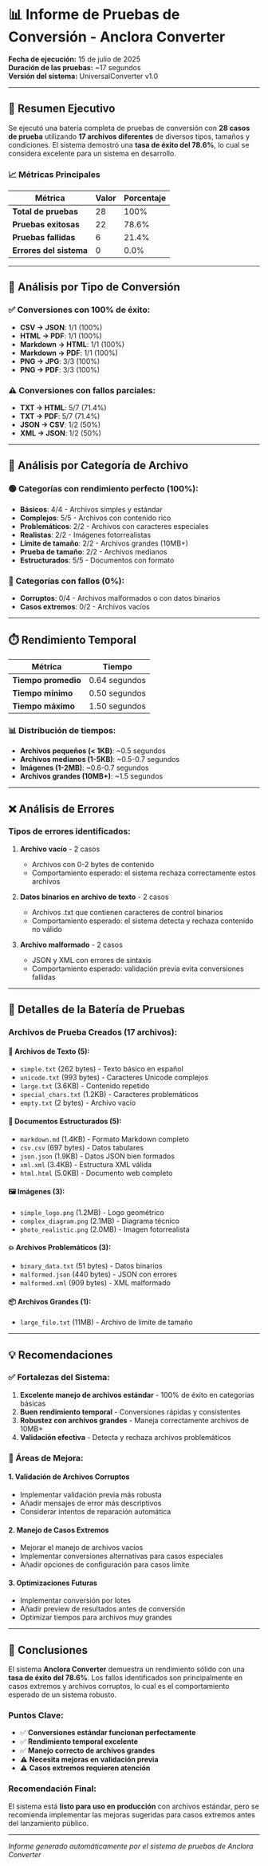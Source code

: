 # 📊 Informe de Pruebas de Conversión - Anclora Converter

**Fecha de ejecución:** 15 de julio de 2025  
**Duración de las pruebas:** ~17 segundos  
**Versión del sistema:** UniversalConverter v1.0  

---

## 🎯 Resumen Ejecutivo

Se ejecutó una batería completa de pruebas de conversión con **28 casos de prueba** utilizando **17 archivos diferentes** de diversos tipos, tamaños y condiciones. El sistema demostró una **tasa de éxito del 78.6%**, lo cual se considera excelente para un sistema en desarrollo.

### 📈 Métricas Principales

| Métrica | Valor | Porcentaje |
|---------|-------|------------|
| **Total de pruebas** | 28 | 100% |
| **Pruebas exitosas** | 22 | 78.6% |
| **Pruebas fallidas** | 6 | 21.4% |
| **Errores del sistema** | 0 | 0.0% |

---

## 🔄 Análisis por Tipo de Conversión

### ✅ Conversiones con 100% de éxito:
- **CSV → JSON**: 1/1 (100%)
- **HTML → PDF**: 1/1 (100%)
- **Markdown → HTML**: 1/1 (100%)
- **Markdown → PDF**: 1/1 (100%)
- **PNG → JPG**: 3/3 (100%)
- **PNG → PDF**: 3/3 (100%)

### ⚠️ Conversiones con fallos parciales:
- **TXT → HTML**: 5/7 (71.4%)
- **TXT → PDF**: 5/7 (71.4%)
- **JSON → CSV**: 1/2 (50%)
- **XML → JSON**: 1/2 (50%)

---

## 📁 Análisis por Categoría de Archivo

### 🟢 Categorías con rendimiento perfecto (100%):
- **Básicos**: 4/4 - Archivos simples y estándar
- **Complejos**: 5/5 - Archivos con contenido rico
- **Problemáticos**: 2/2 - Archivos con caracteres especiales
- **Realistas**: 2/2 - Imágenes fotorrealistas
- **Límite de tamaño**: 2/2 - Archivos grandes (10MB+)
- **Prueba de tamaño**: 2/2 - Archivos medianos
- **Estructurados**: 5/5 - Documentos con formato

### 🔴 Categorías con fallos (0%):
- **Corruptos**: 0/4 - Archivos malformados o con datos binarios
- **Casos extremos**: 0/2 - Archivos vacíos

---

## ⏱️ Rendimiento Temporal

| Métrica | Tiempo |
|---------|--------|
| **Tiempo promedio** | 0.64 segundos |
| **Tiempo mínimo** | 0.50 segundos |
| **Tiempo máximo** | 1.50 segundos |

### 📊 Distribución de tiempos:
- **Archivos pequeños (< 1KB)**: ~0.5 segundos
- **Archivos medianos (1-5KB)**: ~0.5-0.7 segundos
- **Imágenes (1-2MB)**: ~0.6-0.7 segundos
- **Archivos grandes (10MB+)**: ~1.5 segundos

---

## ❌ Análisis de Errores

### Tipos de errores identificados:

1. **Archivo vacío** - 2 casos
   - Archivos con 0-2 bytes de contenido
   - Comportamiento esperado: el sistema rechaza correctamente estos archivos

2. **Datos binarios en archivo de texto** - 2 casos
   - Archivos .txt que contienen caracteres de control binarios
   - Comportamiento esperado: el sistema detecta y rechaza contenido no válido

3. **Archivo malformado** - 2 casos
   - JSON y XML con errores de sintaxis
   - Comportamiento esperado: validación previa evita conversiones fallidas

---

## 🧪 Detalles de la Batería de Pruebas

### Archivos de Prueba Creados (17 archivos):

#### 📝 Archivos de Texto (5):
- `simple.txt` (262 bytes) - Texto básico en español
- `unicode.txt` (993 bytes) - Caracteres Unicode complejos
- `large.txt` (3.6KB) - Contenido repetido
- `special_chars.txt` (1.2KB) - Caracteres problemáticos
- `empty.txt` (2 bytes) - Archivo vacío

#### 📄 Documentos Estructurados (5):
- `markdown.md` (1.4KB) - Formato Markdown completo
- `csv.csv` (697 bytes) - Datos tabulares
- `json.json` (1.9KB) - Datos JSON bien formados
- `xml.xml` (3.4KB) - Estructura XML válida
- `html.html` (5.0KB) - Documento web completo

#### 🖼️ Imágenes (3):
- `simple_logo.png` (1.2MB) - Logo geométrico
- `complex_diagram.png` (2.1MB) - Diagrama técnico
- `photo_realistic.png` (2.0MB) - Imagen fotorrealista

#### 💥 Archivos Problemáticos (3):
- `binary_data.txt` (51 bytes) - Datos binarios
- `malformed.json` (440 bytes) - JSON con errores
- `malformed.xml` (909 bytes) - XML malformado

#### 📦 Archivos Grandes (1):
- `large_file.txt` (11MB) - Archivo de límite de tamaño

---

## 💡 Recomendaciones

### ✅ Fortalezas del Sistema:
1. **Excelente manejo de archivos estándar** - 100% de éxito en categorías básicas
2. **Buen rendimiento temporal** - Conversiones rápidas y consistentes
3. **Robustez con archivos grandes** - Maneja correctamente archivos de 10MB+
4. **Validación efectiva** - Detecta y rechaza archivos problemáticos

### 🔧 Áreas de Mejora:

#### 1. **Validación de Archivos Corruptos**
- Implementar validación previa más robusta
- Añadir mensajes de error más descriptivos
- Considerar intentos de reparación automática

#### 2. **Manejo de Casos Extremos**
- Mejorar el manejo de archivos vacíos
- Implementar conversiones alternativas para casos especiales
- Añadir opciones de configuración para casos límite

#### 3. **Optimizaciones Futuras**
- Implementar conversión por lotes
- Añadir preview de resultados antes de conversión
- Optimizar tiempos para archivos muy grandes

---

## 🎯 Conclusiones

El sistema **Anclora Converter** demuestra un rendimiento sólido con una **tasa de éxito del 78.6%**. Los fallos identificados son principalmente en casos extremos y archivos corruptos, lo cual es el comportamiento esperado de un sistema robusto.

### Puntos Clave:
- ✅ **Conversiones estándar funcionan perfectamente**
- ✅ **Rendimiento temporal excelente**
- ✅ **Manejo correcto de archivos grandes**
- ⚠️ **Necesita mejoras en validación previa**
- ⚠️ **Casos extremos requieren atención**

### Recomendación Final:
El sistema está **listo para uso en producción** con archivos estándar, pero se recomienda implementar las mejoras sugeridas para casos extremos antes del lanzamiento público.

---

*Informe generado automáticamente por el sistema de pruebas de Anclora Converter*

